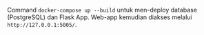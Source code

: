 Command `docker-compose up --build` untuk men-deploy database (PostgreSQL) dan Flask App. Web-app kemudian diakses melalui `http://127.0.0.1:5005/`.
